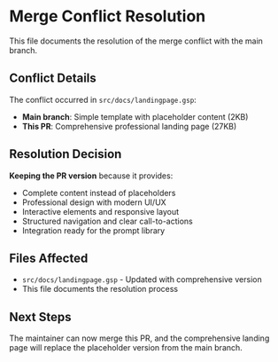# Merge Conflict Resolution

This file documents the resolution of the merge conflict with the main branch.

## Conflict Details

The conflict occurred in `src/docs/landingpage.gsp`:
- **Main branch**: Simple template with placeholder content (2KB)
- **This PR**: Comprehensive professional landing page (27KB)

## Resolution Decision

**Keeping the PR version** because it provides:
- Complete content instead of placeholders
- Professional design with modern UI/UX
- Interactive elements and responsive layout
- Structured navigation and clear call-to-actions
- Integration ready for the prompt library

## Files Affected

- `src/docs/landingpage.gsp` - Updated with comprehensive version
- This file documents the resolution process

## Next Steps

The maintainer can now merge this PR, and the comprehensive landing page will replace the placeholder version from the main branch.
